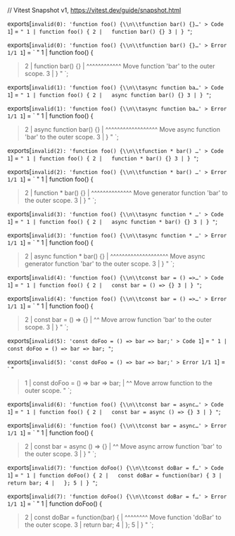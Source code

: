 // Vitest Snapshot v1, https://vitest.dev/guide/snapshot.html

exports[`invalid(0): 'function foo() {\\n\\tfunction bar() {}…' > Code 1`] = `
"
  1 | function foo() {
  2 | 	function bar() {}
  3 | }
"
`;

exports[`invalid(0): 'function foo() {\\n\\tfunction bar() {}…' > Error 1/1 1`] = `
"
  1 | function foo() {
> 2 | 	function bar() {}
    | 	^^^^^^^^^^^^ Move function 'bar' to the outer scope.
  3 | }
"
`;

exports[`invalid(1): 'function foo() {\\n\\tasync function ba…' > Code 1`] = `
"
  1 | function foo() {
  2 | 	async function bar() {}
  3 | }
"
`;

exports[`invalid(1): 'function foo() {\\n\\tasync function ba…' > Error 1/1 1`] = `
"
  1 | function foo() {
> 2 | 	async function bar() {}
    | 	^^^^^^^^^^^^^^^^^^ Move async function 'bar' to the outer scope.
  3 | }
"
`;

exports[`invalid(2): 'function foo() {\\n\\tfunction * bar() …' > Code 1`] = `
"
  1 | function foo() {
  2 | 	function * bar() {}
  3 | }
"
`;

exports[`invalid(2): 'function foo() {\\n\\tfunction * bar() …' > Error 1/1 1`] = `
"
  1 | function foo() {
> 2 | 	function * bar() {}
    | 	^^^^^^^^^^^^^^ Move generator function 'bar' to the outer scope.
  3 | }
"
`;

exports[`invalid(3): 'function foo() {\\n\\tasync function * …' > Code 1`] = `
"
  1 | function foo() {
  2 | 	async function * bar() {}
  3 | }
"
`;

exports[`invalid(3): 'function foo() {\\n\\tasync function * …' > Error 1/1 1`] = `
"
  1 | function foo() {
> 2 | 	async function * bar() {}
    | 	^^^^^^^^^^^^^^^^^^^^ Move async generator function 'bar' to the outer scope.
  3 | }
"
`;

exports[`invalid(4): 'function foo() {\\n\\tconst bar = () =>…' > Code 1`] = `
"
  1 | function foo() {
  2 | 	const bar = () => {}
  3 | }
"
`;

exports[`invalid(4): 'function foo() {\\n\\tconst bar = () =>…' > Error 1/1 1`] = `
"
  1 | function foo() {
> 2 | 	const bar = () => {}
    | 	               ^^ Move arrow function 'bar' to the outer scope.
  3 | }
"
`;

exports[`invalid(5): 'const doFoo = () => bar => bar;' > Code 1`] = `
"
  1 | const doFoo = () => bar => bar;
"
`;

exports[`invalid(5): 'const doFoo = () => bar => bar;' > Error 1/1 1`] = `
"
> 1 | const doFoo = () => bar => bar;
    |                         ^^ Move arrow function to the outer scope.
"
`;

exports[`invalid(6): 'function foo() {\\n\\tconst bar = async…' > Code 1`] = `
"
  1 | function foo() {
  2 | 	const bar = async () => {}
  3 | }
"
`;

exports[`invalid(6): 'function foo() {\\n\\tconst bar = async…' > Error 1/1 1`] = `
"
  1 | function foo() {
> 2 | 	const bar = async () => {}
    | 	                     ^^ Move async arrow function 'bar' to the outer scope.
  3 | }
"
`;

exports[`invalid(7): 'function doFoo() {\\n\\tconst doBar = f…' > Code 1`] = `
"
  1 | function doFoo() {
  2 | 	const doBar = function(bar) {
  3 | 		return bar;
  4 | 	};
  5 | }
"
`;

exports[`invalid(7): 'function doFoo() {\\n\\tconst doBar = f…' > Error 1/1 1`] = `
"
  1 | function doFoo() {
> 2 | 	const doBar = function(bar) {
    | 	              ^^^^^^^^ Move function 'doBar' to the outer scope.
  3 | 		return bar;
  4 | 	};
  5 | }
"
`;
